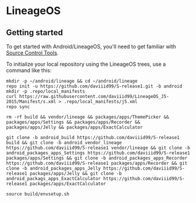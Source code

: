 LineageOS
===========

Getting started
---------------

To get started with Android/LineageOS, you'll need to get familiar with [Source Control Tools](https://source.android.com/setup/develop).

To initialize your local repository using the LineageOS trees, use a command like this:
```
mkdir -p ~/android/lineage && cd ~/android/lineage
repo init -u https://github.com/daviiid99/S-release1.git -b android
mkdir -p .repo/local_manifests
curl https://raw.githubusercontent.com/daviiid99/LineageOS_J5-2015/Manifest/s.xml > .repo/local_manifests/j5.xml
repo sync

rm -rf build && vendor/lineage && packages/apps/ThemePicker && packages/apps/Settings && packages/apps/Recorder && packages/apps/Jelly && packages/apps/ExactCalculator

git clone -b android_build https://github.com/daviiid99/S-release1 build && git clone -b android_vendor_lineage https://github.com/daviiid99/S-release1 vendor/lineage && git clone -b android_packages_apps_Settings https://github.com/daviiid99/S-release1 packages/apps/Settings && git clone -b android_packages_apps_Recorder https://github.com/daviiid99/S-release1 packages/apps/Recorder && git clone -b android_packages_apps_Jelly https://github.com/daviiid99/S-release1 packages/apps/Jelly && git clone -b android_packags_apps_ExactCalculator https://github.com/daviiid99/S-release1 packages/apps/ExactCalculator

source build/envsetup.sh
```

